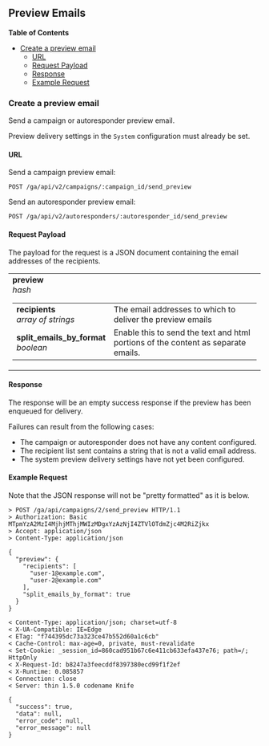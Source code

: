 ## Preview Emails

<!-- START doctoc generated TOC please keep comment here to allow auto update -->
<!-- DON'T EDIT THIS SECTION, INSTEAD RE-RUN doctoc TO UPDATE -->
**Table of Contents**

- [Create a preview email](#create-a-preview-email)
  - [URL](#url)
  - [Request Payload](#request-payload)
  - [Response](#response)
  - [Example Request](#example-request)

<!-- END doctoc generated TOC please keep comment here to allow auto update -->

### Create a preview email

Send a campaign or autoresponder preview email.

Preview delivery settings in the `System` configuration must already be set.

#### URL

Send a campaign preview email:

    POST /ga/api/v2/campaigns/:campaign_id/send_preview

Send an autoresponder preview email:
	
    POST /ga/api/v2/autoresponders/:autoresponder_id/send_preview

#### Request Payload

The payload for the request is a JSON document containing the email addresses
of the recipients.

<table>
  <tr>
    <td colspan="2">
      <b>preview</b><br><em>hash</em><br>
      <table>
        <tr>
          <td><b>recipients</b><br><em>array of strings</em></td>
          <td>The email addresses to which to deliver the preview emails</td>
        </tr>
        <tr>
          <td><b>split_emails_by_format</b><br><em>boolean</em></td>
          <td>Enable this to send the text and html portions of the content as separate emails.</td>
        </tr>
      </table>
    </td>
  </tr>
</table>

#### Response

The response will be an empty success response if the preview has been enqueued for delivery.

Failures can result from the following cases:

* The campaign or autoresponder does not have any content configured.
* The recipient list sent contains a string that is not a valid email address.
* The system preview delivery settings have not yet been configured.

#### Example Request

Note that the JSON response will not be "pretty formatted" as it is below.

```
> POST /ga/api/campaigns/2/send_preview HTTP/1.1
> Authorization: Basic MTpmYzA2MzI4MjhjMThjMWIzMDgxYzAzNjI4ZTVlOTdmZjc4M2RiZjkx
> Accept: application/json
> Content-Type: application/json

{
  "preview": {
    "recipients": [
      "user-1@example.com",
      "user-2@example.com"
    ],
    "split_emails_by_format": true
  }
}

< Content-Type: application/json; charset=utf-8
< X-UA-Compatible: IE=Edge
< ETag: "f744395dc73a323ce47b552d60a1c6cb"
< Cache-Control: max-age=0, private, must-revalidate
< Set-Cookie: _session_id=860cad951b67c6e411cb633efa437e76; path=/; HttpOnly
< X-Request-Id: b8247a3feecddf8397380ecd99f1f2ef
< X-Runtime: 0.085857
< Connection: close
< Server: thin 1.5.0 codename Knife

{
  "success": true,
  "data": null,
  "error_code": null,
  "error_message": null
}
```
